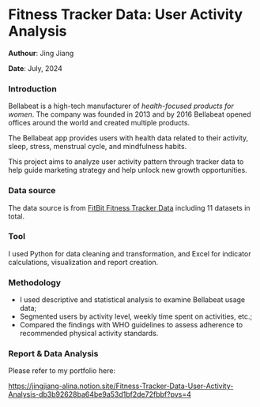 # Fitness Tracker Data: User Activity Analysis

**Authour**: Jing Jiang

**Date**: July, 2024

### Introduction

Bellabeat is a high-tech manufacturer of *health-focused products for women*. The company was founded in 2013 and by 2016 Bellabeat opened offices around the world and created multiple products. 

The Bellabeat app provides users with health data related to their activity, sleep, stress, menstrual cycle, and mindfulness habits. 

This project aims to analyze user activity pattern through tracker data to help guide marketing strategy and help unlock new growth opportunities.

### **Data source**

The data source is from [FitBit Fitness Tracker Data](https://www.kaggle.com/datasets/arashnic/fitbit/data) including 11 datasets in total.

### **Tool**

I used Python for data cleaning and transformation, and Excel for indicator calculations,  visualization and report creation.

### **Methodology**

- I used descriptive and statistical analysis to examine Bellabeat usage data;
- Segmented users by activity level, weekly time spent on activities, etc.;
- Compared the findings with WHO guidelines to assess adherence to recommended physical activity standards.

### Report & Data Analysis

Please refer to my portfolio here:

https://jingjiang-alina.notion.site/Fitness-Tracker-Data-User-Activity-Analysis-db3b92628ba64be9a53d1bf2de72fbbf?pvs=4
